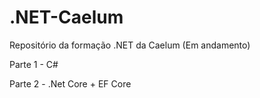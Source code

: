 # .NET-Caelum
Repositório da formação .NET da Caelum
(Em andamento)

Parte 1 - C#

Parte 2 - .Net Core + EF Core
